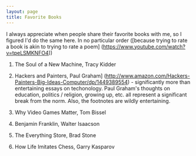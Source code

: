 ```yaml
---
layout: page
title: Favorite Books
---
```


I always appreciate when people share their favorite books with me, so I figured I'd do the same here. In no particular order ([because trying to rate a book is akin to trying to rate a poem] (https://www.youtube.com/watch?v=tpeLSMKNFO4))

1. The Soul of a New Machine, Tracy Kidder 

2. Hackers and Painters, Paul Graham] 	(http://www.amazon.com/Hackers-Painters-Big-Ideas-Computer/dp/1449389554) - significantly more than entertaining essays on techonology. Paul Graham's thoughts on education, politics / religion, growing up, etc. all represent a significant break from the norm. Also, the footnotes are wildly entertaining.

3. Why Video Games Matter, Tom Bissel

4. Benjamin Franklin, Walter Isaacson

5. The Everything Store, Brad Stone

6. How Life Imitates Chess, Garry Kasparov
